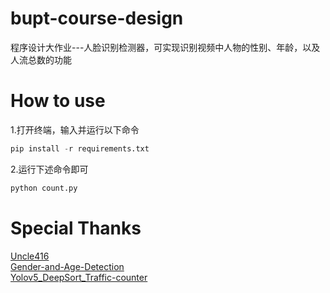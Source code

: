 # bupt-course-design
程序设计大作业---人脸识别检测器，可实现识别视频中人物的性别、年龄，以及人流总数的功能
# How to use
1.打开终端，输入并运行以下命令
```python
pip install -r requirements.txt
```
2.运行下述命令即可
```bash
python count.py
```
# Special Thanks
[Uncle416][3]  
[Gender-and-Age-Detection][1]  
[Yolov5_DeepSort_Traffic-counter][2]  


[1]: https://github.com/smahesh29/Gender-and-Age-Detection
[2]: https://github.com/owo12321/Yolov5_DeepSort_Traffic-counter
[3]: https://github.com/Uncle416

